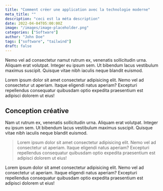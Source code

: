 ```yaml
---
title: "Comment créer une application avec la technologie moderne"
meta_title: ""
description: "ceci est la méta description"
date: 2022-04-04T05:00:00Z
image: "/images/image-placeholder.png"
categories: ["Software"]
author: "John Doe"
tags: ["software", "tailwind"]
draft: false
---
```


Nemo vel ad consectetur namut rutrum ex, venenatis sollicitudin urna. Aliquam erat volutpat. Integer eu ipsum sem. Ut bibendum lacus vestibulum maximus suscipit. Quisque vitae nibh iaculis neque blandit euismod.

Lorem ipsum dolor sit amet consectetur adipisicing elit. Nemo vel ad consectetur ut aperiam. Itaque eligendi natus aperiam? Excepturi repellendus consequatur quibusdam optio expedita praesentium est adipisci dolorem ut eius!

## Conception créative

Nam ut rutrum ex, venenatis sollicitudin urna. Aliquam erat volutpat. Integer eu ipsum sem. Ut bibendum lacus vestibulum maximus suscipit. Quisque vitae nibh iaculis neque blandit euismod.

> Lorem ipsum dolor sit amet consectetur adipisicing elit. Nemo vel ad consectetur ut aperiam. Itaque eligendi natus aperiam? Excepturi repellendus consequatur quibusdam optio expedita praesentium est adipisci dolorem ut eius!

Lorem ipsum dolor sit amet consectetur adipisicing elit. Nemo vel ad consectetur ut aperiam. Itaque eligendi natus aperiam? Excepturi repellendus consequatur quibusdam optio expedita praesentium est adipisci dolorem ut eius!
